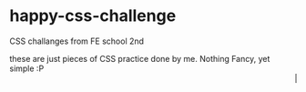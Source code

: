 # happy-css-challenge
CSS challanges from FE school 2nd

these are just pieces of CSS practice done by me.
Nothing Fancy, yet simple :P 
<marquee>🎃</marquee>
